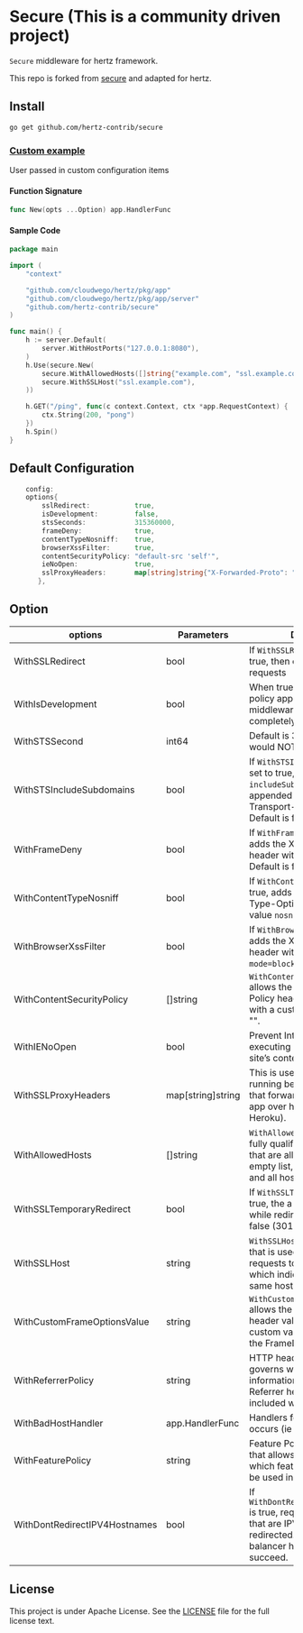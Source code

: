 # Secure (This is a community driven project)

`Secure` middleware for hertz framework.

This repo is forked from [secure](https://github.com/gin-contrib/secure) and adapted for hertz.

## Install

```bash
go get github.com/hertz-contrib/secure
```

### [Custom example](example/custom/main.go)

User passed in custom configuration items

#### Function Signature

```go
func New(opts ...Option) app.HandlerFunc
```

#### Sample Code

```go
package main

import (
	"context"

	"github.com/cloudwego/hertz/pkg/app"
	"github.com/cloudwego/hertz/pkg/app/server"
	"github.com/hertz-contrib/secure"
)

func main() {
	h := server.Default(
		server.WithHostPorts("127.0.0.1:8080"),
	)
	h.Use(secure.New(
		secure.WithAllowedHosts([]string{"example.com", "ssl.example.com"}),
		secure.WithSSLHost("ssl.example.com"),
	))

	h.GET("/ping", func(c context.Context, ctx *app.RequestContext) {
		ctx.String(200, "pong")
	})
	h.Spin()
}
```

## Default Configuration

```go
    config:
	options{
	    sslRedirect:           true,
	    isDevelopment:         false,
	    stsSeconds:            315360000,
	    frameDeny:             true,
	    contentTypeNosniff:    true,
	    browserXssFilter:      true,
	    contentSecurityPolicy: "default-src 'self'",
	    ieNoOpen:              true,
	    sslProxyHeaders:       map[string]string{"X-Forwarded-Proto": "https"},
       },
```

## Option

| options                       | Parameters        | Description                                                  |
| ----------------------------- | ----------------- | ------------------------------------------------------------ |
| WithSSLRedirect               | bool              | If `WithSSLRedirect` is set to true, then only allow https requests |
| WithIsDevelopment             | bool              | When true, the whole security policy applied by the middleware is disabled completely. |
| WithSTSSecond                 | int64             | Default is 315360000, which would NOT include the header.    |
| WithSTSIncludeSubdomains      | bool              | If `WithSTSIncludeSubdomains` is set to true, the `includeSubdomains` will be appended to the Strict-Transport-Security header. Default is false. |
| WithFrameDeny                 | bool              | If `WithFrameDeny` is set to true, adds the X-Frame-Options header with the value of `DENY`. Default is false |
| WithContentTypeNosniff        | bool              | If `WithContentTypeNosniff` is true, adds the X-Content-Type-Options header with the value `nosniff`. Default is false. |
| WithBrowserXssFilter          | bool              | If `WithBrowserXssFilter` is true, adds the X-XSS-Protection header with the value `1; mode=block`. Default is false. |
| WithContentSecurityPolicy     | []string          | `WithContentSecurityPolicy` allows the Content-Security-Policy header value to be set with a custom value. Default is "". |
| WithIENoOpen                  | bool              | Prevent Internet Explorer from executing downloads in your site’s context |
| WithSSLProxyHeaders           | map[string]string | This is useful when your app is running behind a secure proxy that forwards requests to your app over http (such as on Heroku). |
| WithAllowedHosts              | []string          | `WithAllowedHosts` is a list of fully qualified domain names that are allowed.Default is empty list, which allows any and all host names. |
| WithSSLTemporaryRedirect      | bool              | If `WithSSLTemporaryRedirect` is true, the a 302 will be used while redirecting. Default is false (301). |
| WithSSLHost                   | string            | `WithSSLHost` is the host name that is used to redirect http requests to https. Default is "", which indicates to use the same host. |
| WithCustomFrameOptionsValue   | string            | `WithCustomFrameOptionsValue` allows the X-Frame-Options header value to be set with a custom value. This overrides the FrameDeny option. |
| WithReferrerPolicy            | string            | HTTP header "Referrer-Policy" governs which referrer information, sent in the Referrer header, should be included with requests made. |
| WithBadHostHandler            | app.HandlerFunc   | Handlers for when an error occurs (ie bad host).             |
| WithFeaturePolicy             | string            | Feature Policy is a new header that allows a site to control which features and APIs can be used in the browser. |
| WithDontRedirectIPV4Hostnames | bool              | If `WithDontRedirectIPV4Hostnames` is true, requests to hostnames that are IPV4 addresses aren't redirected. This is to allow load balancer health checks  to succeed. |

## License

This project is under Apache License. See the [LICENSE](LICENSE) file for the full license text.